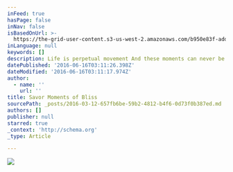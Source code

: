 ```yaml
---
inFeed: true
hasPage: false
inNav: false
isBasedOnUrl: >-
  https://the-grid-user-content.s3-us-west-2.amazonaws.com/b950e83f-addf-4fe4-880b-3fcac8c757bd.png
inLanguage: null
keywords: []
description: Life is perpetual movement And these moments can never be recreated; illusions
datePublished: '2016-06-16T03:11:26.398Z'
dateModified: '2016-06-16T03:11:17.974Z'
author:
  - name: ''
    url: ''
title: Savor Moments of Bliss
sourcePath: _posts/2016-03-12-657fb6be-59b2-4812-b4f6-0d73f0b387ed.md
authors: []
publisher: null
starred: true
_context: 'http://schema.org'
_type: Article

---
```

![](https://the-grid-user-content.s3-us-west-2.amazonaws.com/81dcb0a1-b789-46a3-bd6a-8f707fec6bb7.jpg)